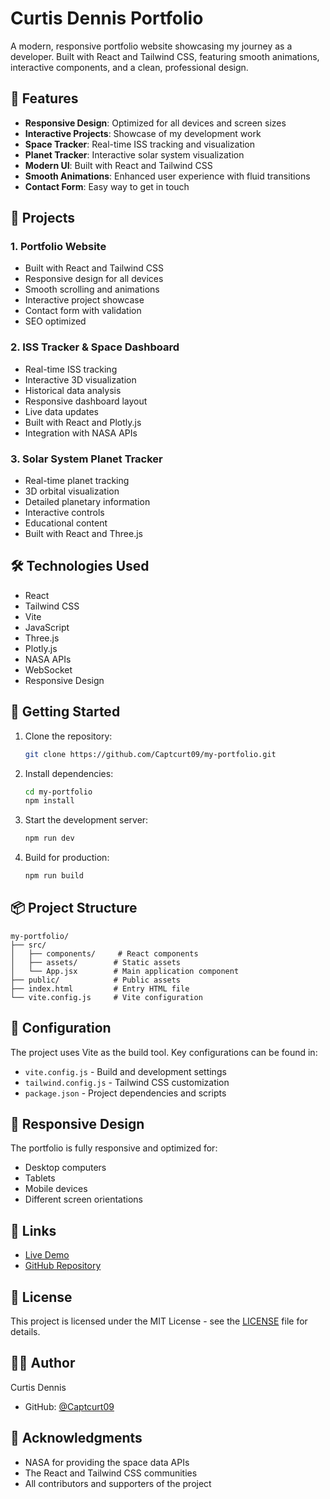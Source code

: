 # Curtis Dennis Portfolio

A modern, responsive portfolio website showcasing my journey as a developer. Built with React and Tailwind CSS, featuring smooth animations, interactive components, and a clean, professional design.

## 🌟 Features

- **Responsive Design**: Optimized for all devices and screen sizes
- **Interactive Projects**: Showcase of my development work
- **Space Tracker**: Real-time ISS tracking and visualization
- **Planet Tracker**: Interactive solar system visualization
- **Modern UI**: Built with React and Tailwind CSS
- **Smooth Animations**: Enhanced user experience with fluid transitions
- **Contact Form**: Easy way to get in touch

## 🚀 Projects

### 1. Portfolio Website
- Built with React and Tailwind CSS
- Responsive design for all devices
- Smooth scrolling and animations
- Interactive project showcase
- Contact form with validation
- SEO optimized

### 2. ISS Tracker & Space Dashboard
- Real-time ISS tracking
- Interactive 3D visualization
- Historical data analysis
- Responsive dashboard layout
- Live data updates
- Built with React and Plotly.js
- Integration with NASA APIs

### 3. Solar System Planet Tracker
- Real-time planet tracking
- 3D orbital visualization
- Detailed planetary information
- Interactive controls
- Educational content
- Built with React and Three.js

## 🛠️ Technologies Used

- React
- Tailwind CSS
- Vite
- JavaScript
- Three.js
- Plotly.js
- NASA APIs
- WebSocket
- Responsive Design

## 🚀 Getting Started

1. Clone the repository:
   ```bash
   git clone https://github.com/Captcurt09/my-portfolio.git
   ```

2. Install dependencies:
   ```bash
   cd my-portfolio
   npm install
   ```

3. Start the development server:
   ```bash
   npm run dev
   ```

4. Build for production:
   ```bash
   npm run build
   ```

## 📦 Project Structure

```
my-portfolio/
├── src/
│   ├── components/     # React components
│   ├── assets/        # Static assets
│   └── App.jsx        # Main application component
├── public/            # Public assets
├── index.html         # Entry HTML file
└── vite.config.js     # Vite configuration
```

## 🔧 Configuration

The project uses Vite as the build tool. Key configurations can be found in:
- `vite.config.js` - Build and development settings
- `tailwind.config.js` - Tailwind CSS customization
- `package.json` - Project dependencies and scripts

## 📱 Responsive Design

The portfolio is fully responsive and optimized for:
- Desktop computers
- Tablets
- Mobile devices
- Different screen orientations

## 🔗 Links

- [Live Demo](https://captcurt09.github.io/my-portfolio/)
- [GitHub Repository](https://github.com/Captcurt09/my-portfolio)

## 📄 License

This project is licensed under the MIT License - see the [LICENSE](LICENSE) file for details.

## 👨‍💻 Author

Curtis Dennis
- GitHub: [@Captcurt09](https://github.com/Captcurt09)

## 🙏 Acknowledgments

- NASA for providing the space data APIs
- The React and Tailwind CSS communities
- All contributors and supporters of the project
